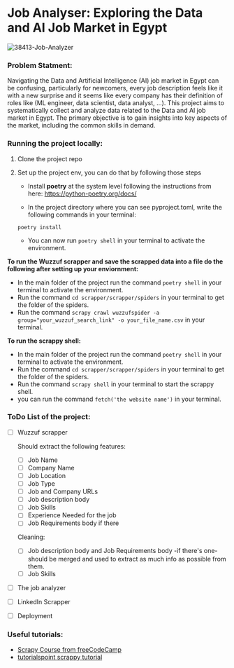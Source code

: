 # Job Analyser: Exploring the Data and AI Job Market in Egypt 
![38413-Job-Analyzer](https://github.com/Aml-Hassan-Abd-El-hamid/-wuzzuf_job_analyser/assets/66205928/ecbf59ae-a813-425d-a6f1-967d69a8d952)

### Problem Statment:

Navigating the Data and Artificial Intelligence (AI) job market in Egypt can be confusing, particularly for newcomers, every job description feels like it with a new surprise and it seems like every company has their definition of roles like (ML engineer, data scientist, data analyst, ...). This project aims to systematically collect and analyze data related to the Data and AI job market in Egypt. The primary objective is to gain insights into key aspects of the market, including the common skills in demand.

### Running the project locally:

1. Clone the project repo

2. Set up the project env, you can do that by following those steps

    * Install **poetry** at the system level following the instructions from here: https://python-poetry.org/docs/

    * In the project directory where you can see pyproject.toml, write the following commands in your terminal:
    ```
    poetry install
    ```
    * You can now run `poetry shell` in your terminal to activate the environment. 

**To run the Wuzzuf scrapper and save the scrapped data into a file do the following after setting up your enviornment:**<br>
   * In the main folder of the project run the command `poetry shell` in your terminal to activate the environment.
   * Run the command `cd scrapper/scrapper/spiders` in your terminal to get the folder of the spiders.
   * Run the command `scrapy crawl wuzzufspider -a group="your_wuzzuf_search_link" -o your_file_name.csv` in your terminal.

**To run the scrappy shell:**
   * In the main folder of the project run the command `poetry shell` in your terminal to activate the environment.
   * Run the command `cd scrapper/scrapper/spiders` in your terminal to get the folder of the spiders.
   * Run the command `scrapy shell` in your terminal to start the scrappy shell.
   * you can run the command `fetch('the website name')` in your terminal.
### ToDo List of the project:

- [ ] Wuzzuf scrapper<br>

   Should extract the following features:

   - [ ]  Job Name
   - [ ]  Company Name
   - [ ]  Job Location
   - [ ]  Job Type
   - [ ]  Job and Company URLs
   - [ ]  Job description body
   - [ ]  Job Skills
   - [ ]  Experience Needed for the job
   - [ ]  Job Requirements body if there<br>
   
   Cleaning:

   - [ ]  Job description body and Job Requirements body -if there's one- should be merged and used to extract as much info as possible from them.
   - [ ]  Job Skills
- [ ] The job analyzer<br>
- [ ] LinkedIn Scrapper<br>
- [ ] Deployment <br>

### Useful tutorials:
- [Scrapy Course from freeCodeCamp](https://www.youtube.com/watch?v=mBoX_JCKZTE&t=4599s)
- [tutorialspoint scrappy tutorial](https://www.tutorialspoint.com/scrapy/index.htm)
